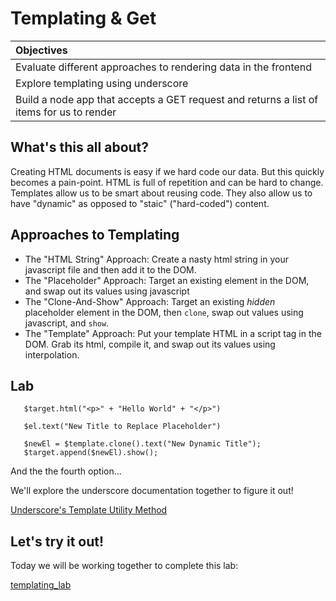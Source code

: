 # Templating & Get

| Objectives |
| :---- |
| Evaluate different approaches to rendering data in the frontend |
| Explore templating using underscore  |
| Build a node app that accepts a GET request and returns a list of items for us to render |

## What's this all about?

Creating HTML documents is easy if we hard code our data. But this quickly becomes a pain-point. HTML is full of repetition and can be hard to change. Templates allow us to be smart about reusing code. They also allow us to have "dynamic" as opposed to "staic" ("hard-coded") content.

## Approaches to Templating

* The "HTML String" Approach: Create a nasty html string in your javascript file and then add it to the DOM.
* The "Placeholder" Approach: Target an existing element in the DOM, and swap out its values using javascript
* The "Clone-And-Show" Approach: Target an existing *hidden* placeholder element in the DOM, then `clone`, swap out values using javascript, and `show`.
* The "Template" Approach: Put your template HTML in a script tag in the DOM. Grab its html, compile it, and swap out its values using interpolation.
## Lab

```
   $target.html("<p>" + "Hello World" + "</p>")
```

```
   $el.text("New Title to Replace Placeholder")
```

```
   $newEl = $template.clone().text("New Dynamic Title");
   $target.append($newEl).show();
```

And the the fourth option...

We'll explore the underscore documentation together to figure it out!

[Underscore's Template Utility Method](http://underscorejs.org/#template)

## Let's try it out!

Today we will be working together to complete this lab:

[templating_lab](https://github.com/sf-wdi-18/templating_lab)
